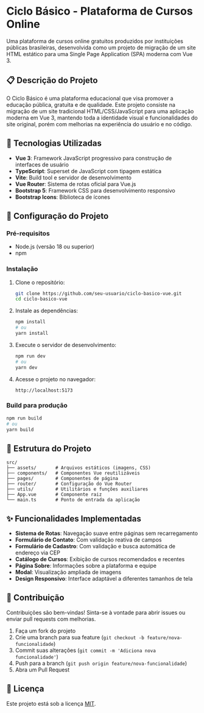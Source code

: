 # Ciclo Básico - Plataforma de Cursos Online

Uma plataforma de cursos online gratuitos produzidos por instituições públicas brasileiras, desenvolvida como um projeto de migração de um site HTML estático para uma Single Page Application (SPA) moderna com Vue 3.

## 📋 Descrição do Projeto

O Ciclo Básico é uma plataforma educacional que visa promover a educação pública, gratuita e de qualidade. Este projeto consiste na migração de um site tradicional HTML/CSS/JavaScript para uma aplicação moderna em Vue 3, mantendo toda a identidade visual e funcionalidades do site original, porém com melhorias na experiência do usuário e no código.

## 🚀 Tecnologias Utilizadas

- **Vue 3**: Framework JavaScript progressivo para construção de interfaces de usuário
- **TypeScript**: Superset de JavaScript com tipagem estática
- **Vite**: Build tool e servidor de desenvolvimento
- **Vue Router**: Sistema de rotas oficial para Vue.js
- **Bootstrap 5**: Framework CSS para desenvolvimento responsivo
- **Bootstrap Icons**: Biblioteca de ícones

## 🔧 Configuração do Projeto

### Pré-requisitos

- Node.js (versão 18 ou superior)
- npm

### Instalação

1. Clone o repositório:
   ```bash
   git clone https://github.com/seu-usuario/ciclo-basico-vue.git
   cd ciclo-basico-vue
   ```

2. Instale as dependências:
   ```bash
   npm install
   # ou
   yarn install
   ```

3. Execute o servidor de desenvolvimento:
   ```bash
   npm run dev
   # ou
   yarn dev
   ```

4. Acesse o projeto no navegador:
   ```
   http://localhost:5173
   ```

### Build para produção

```bash
npm run build
# ou
yarn build
```

## 📁 Estrutura do Projeto

```
src/
├── assets/       # Arquivos estáticos (imagens, CSS)
├── components/   # Componentes Vue reutilizáveis
├── pages/        # Componentes de página
├── router/       # Configuração do Vue Router
├── utils/        # Utilitários e funções auxiliares
├── App.vue       # Componente raiz
└── main.ts       # Ponto de entrada da aplicação
```

## ✨ Funcionalidades Implementadas

- **Sistema de Rotas**: Navegação suave entre páginas sem recarregamento
- **Formulário de Contato**: Com validação reativa de campos
- **Formulário de Cadastro**: Com validação e busca automática de endereço via CEP
- **Catálogo de Cursos**: Exibição de cursos recomendados e recentes
- **Página Sobre**: Informações sobre a plataforma e equipe
- **Modal**: Visualização ampliada de imagens
- **Design Responsivo**: Interface adaptável a diferentes tamanhos de tela

## 🤝 Contribuição

Contribuições são bem-vindas! Sinta-se à vontade para abrir issues ou enviar pull requests com melhorias.

1. Faça um fork do projeto
2. Crie uma branch para sua feature (`git checkout -b feature/nova-funcionalidade`)
3. Commit suas alterações (`git commit -m 'Adiciona nova funcionalidade'`)
4. Push para a branch (`git push origin feature/nova-funcionalidade`)
5. Abra um Pull Request

## 📝 Licença

Este projeto está sob a licença [MIT](LICENSE).
